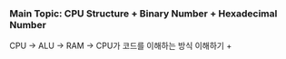 ### Main Topic: CPU Structure + Binary Number + Hexadecimal Number 
CPU -> ALU -> RAM -> 
CPU가 코드를 이해하는 방식 이해하기 + 